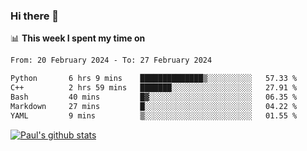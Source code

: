 ### Hi there 👋

📊 **This week I spent my time on**
<!--START_SECTION:waka-->

```txt
From: 20 February 2024 - To: 27 February 2024

Python       6 hrs 9 mins    ██████████████▒░░░░░░░░░░   57.33 %
C++          2 hrs 59 mins   ███████░░░░░░░░░░░░░░░░░░   27.91 %
Bash         40 mins         █▓░░░░░░░░░░░░░░░░░░░░░░░   06.35 %
Markdown     27 mins         █░░░░░░░░░░░░░░░░░░░░░░░░   04.22 %
YAML         9 mins          ▒░░░░░░░░░░░░░░░░░░░░░░░░   01.55 %
```

<!--END_SECTION:waka-->


[![Paul's github stats](https://github-readme-stats.vercel.app/api?username=mickeyouyou&theme=dracula&show_icons=true)](https://github.com/anuraghazra/github-readme-stats)
